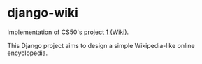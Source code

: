 # django-wiki

Implementation of CS50's [project 1 (Wiki)](https://cs50.harvard.edu/web/2020/projects/1/wiki/).

This Django project aims to design a simple Wikipedia-like online encyclopedia.